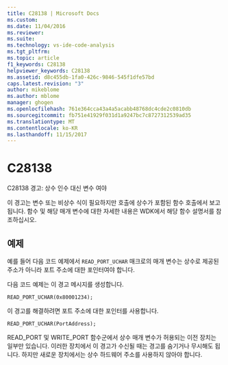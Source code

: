 ```yaml
---
title: C28138 | Microsoft Docs
ms.custom: 
ms.date: 11/04/2016
ms.reviewer: 
ms.suite: 
ms.technology: vs-ide-code-analysis
ms.tgt_pltfrm: 
ms.topic: article
f1_keywords: C28138
helpviewer_keywords: C28138
ms.assetid: d8c455db-1fa0-426c-9846-545f1dfe57bd
caps.latest.revision: "3"
author: mikeblome
ms.author: mblome
manager: ghogen
ms.openlocfilehash: 761e364cca43a4a5acabb48768dc4cde2c0810db
ms.sourcegitcommit: fb751e41929f031d1a9247bc7c8727312539ad35
ms.translationtype: MT
ms.contentlocale: ko-KR
ms.lasthandoff: 11/15/2017
---
```

# <a name="c28138"></a>C28138
C28138 경고: 상수 인수 대신 변수 여야  
  
 이 경고는 변수 또는 비상수 식이 필요하지만 호출에 상수가 포함된 함수 호출에서 보고됩니다. 함수 및 해당 매개 변수에 대한 자세한 내용은 WDK에서 해당 함수 설명서를 참조하십시오.  
  
## <a name="example"></a>예제  
 예를 들어 다음 코드 예제에서 `READ_PORT_UCHAR` 매크로의 매개 변수는 상수로 제공된 주소가 아니라 포트 주소에 대한 포인터여야 합니다.  
  
 다음 코드 예제는 이 경고 메시지를 생성합니다.  
  
```  
READ_PORT_UCHAR(0x80001234);  
```  
  
 이 경고를 해결하려면 포트 주소에 대한 포인터를 사용합니다.  
  
```  
READ_PORT_UCHAR(PortAddress);  
```  
  
 READ_PORT 및 WRITE_PORT 함수군에서 상수 매개 변수가 허용되는 이전 장치는 일부만 있습니다. 이러한 장치에서 이 경고가 수신될 때는 경고를 숨기거나 무시해도 됩니다. 하지만 새로운 장치에서는 상수 하드웨어 주소를 사용하지 않아야 합니다.